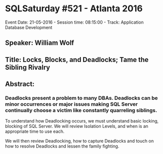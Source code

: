 # SQLSaturday #521 - Atlanta 2016
Event Date: 21-05-2016 - Session time: 08:15:00 - Track: Application  Database Development
## Speaker: William Wolf
## Title: Locks, Blocks, and Deadlocks; Tame the Sibling Rivalry
## Abstract:
### Deadlocks present a problem to many DBAs.  Deadlocks can be minor occurrences or major issues making SQL Server continually choose a victim like constantly quarreling siblings.

To understand how Deadlocking occurs, we must understand basic locking, blocking of SQL Server.  We will review Isolation Levels, and when is an appropriate time to use each.

We will then review Deadlocking, how to capture Deadlocks and touch on how to resolve Deadlocks and lessen the family fighting.

